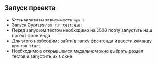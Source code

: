 ## Запуск проекта
-  Устанавливаем зависимости
```npm i``` 
- Запуск Cypress 
```npm run test:e2e ```
- Перед запуском тестом необходимо на 3000 порту запустить наш проект фронтенда 
- Для этого необходимо зайти в папку фронтенда и ввести команду
``` npm run start ```
- Необходимо в открывшемся модальном окне выбрать раздел тестов и запустить их в окне
